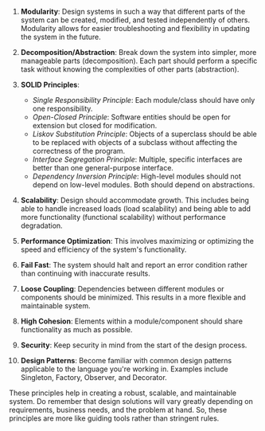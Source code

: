 1. **Modularity**: Design systems in such a way that different parts of the system can be created, modified, and tested independently of others. Modularity allows for easier troubleshooting and flexibility in updating the system in the future.

2. **Decomposition/Abstraction**: Break down the system into simpler, more manageable parts (decomposition). Each part should perform a specific task without knowing the complexities of other parts (abstraction).

3. **SOLID Principles**:
   - *Single Responsibility Principle*: Each module/class should have only one responsibility.
   - *Open-Closed Principle*: Software entities should be open for extension but closed for modification.
   - *Liskov Substitution Principle*: Objects of a superclass should be able to be replaced with objects of a subclass without affecting the correctness of the program.
   - *Interface Segregation Principle*: Multiple, specific interfaces are better than one general-purpose interface.
   - *Dependency Inversion Principle*: High-level modules should not depend on low-level modules. Both should depend on abstractions.

4. **Scalability**: Design should accommodate growth. This includes being able to handle increased loads (load scalability) and being able to add more functionality (functional scalability) without performance degradation.

5. **Performance Optimization**: This involves maximizing or optimizing the speed and efficiency of the system's functionality.

6. **Fail Fast**: The system should halt and report an error condition rather than continuing with inaccurate results.

7. **Loose Coupling**: Dependencies between different modules or components should be minimized. This results in a more flexible and maintainable system.

8. **High Cohesion**: Elements within a module/component should share functionality as much as possible.

9. **Security**: Keep security in mind from the start of the design process.

10. **Design Patterns**: Become familiar with common design patterns applicable to the language you're working in. Examples include Singleton, Factory, Observer, and Decorator.

These principles help in creating a robust, scalable, and maintainable system. Do remember that design solutions will vary greatly depending on requirements, business needs, and the problem at hand. So, these principles are more like guiding tools rather than stringent rules.